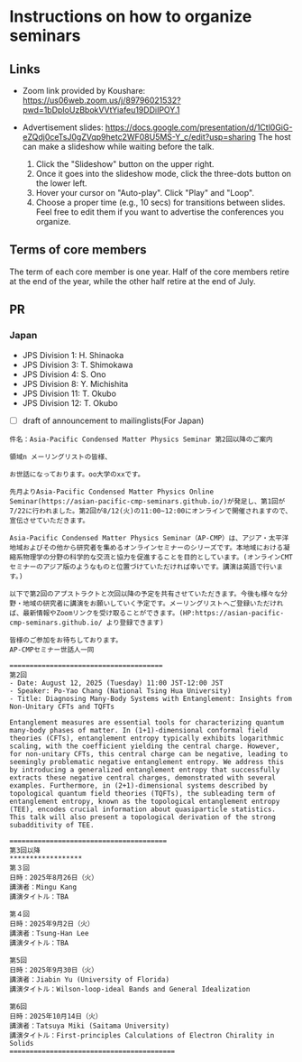 # Instructions on how to organize seminars

## Links
- Zoom link provided by Koushare: https://us06web.zoom.us/j/89796021532?pwd=1bDpIoUzBbokVVtYiafeu19DDiIPOY.1

- Advertisement slides: https://docs.google.com/presentation/d/1Ctl0GiG-eZQdj0ceTsJ0gZVqp9hetc2WF08U5MS-Y_c/edit?usp=sharing
The host can make a slideshow while waiting before the talk.
  1. Click the "Slideshow" button on the upper right.
  2. Once it goes into the slideshow mode, click the three-dots button on the lower left.
  3. Hover your cursor on "Auto-play". Click "Play" and "Loop".
  4. Choose a proper time (e.g., 10 secs) for transitions between slides.
Feel free to edit them if you want to advertise the conferences you organize.

## Terms of core members
The term of each core member is one year.
Half of the core members retire at the end of the year,
while the other half retire at the end of July.

## PR
### Japan

* JPS Division 1: H. Shinaoka
* JPS Division 3: T. Shimokawa
* JPS Division 4: S. Ono
* JPS Division 8: Y. Michishita
* JPS Division 11: T. Okubo
* JPS Division 12: T. Okubo

- [ ] draft of announcement to mailinglists(For Japan)
```
件名：Asia-Pacific Condensed Matter Physics Seminar 第2回以降のご案内

領域n メーリングリストの皆様、

お世話になっております。oo大学のxxです。

先月よりAsia-Pacific Condensed Matter Physics Online Seminar(https://asian-pacific-cmp-seminars.github.io/)が発足し、第1回が7/22に行われました。第2回が8/12(火)の11:00~12:00にオンラインで開催されますので、宣伝させていただきます。

Asia-Pacific Condensed Matter Physics Seminar（AP-CMP）は、アジア・太平洋地域およびその他から研究者を集めるオンラインセミナーのシリーズです。本地域における凝縮系物理学の分野の科学的な交流と協力を促進することを目的としています。(オンラインCMTセミナーのアジア版のようなものと位置づけていただければ幸いです。講演は英語で行います。)

以下で第2回のアブストラクトと次回以降の予定を共有させていただきます。今後も様々な分野・地域の研究者に講演をお願いしていく予定です。メーリングリストへご登録いただければ、最新情報やZoomリンクを受け取ることができます。(HP:https://asian-pacific-cmp-seminars.github.io/ より登録できます)

皆様のご参加をお待ちしております。
AP-CMPセミナー世話人一同

======================================
第2回
- Date: August 12, 2025 (Tuesday) 11:00 JST-12:00 JST
- Speaker: Po-Yao Chang (National Tsing Hua University)
- Title: Diagnosing Many-Body Systems with Entanglement: Insights from Non-Unitary CFTs and TQFTs

Entanglement measures are essential tools for characterizing quantum many-body phases of matter. In (1+1)-dimensional conformal field theories (CFTs), entanglement entropy typically exhibits logarithmic scaling, with the coefficient yielding the central charge. However, for non-unitary CFTs, this central charge can be negative, leading to seemingly problematic negative entanglement entropy. We address this by introducing a generalized entanglement entropy that successfully extracts these negative central charges, demonstrated with several examples. Furthermore, in (2+1)-dimensional systems described by topological quantum field theories (TQFTs), the subleading term of entanglement entropy, known as the topological entanglement entropy (TEE), encodes crucial information about quasiparticle statistics. This talk will also present a topological derivation of the strong subadditivity of TEE.

=======================================
第3回以降
******************
第３回
日時：2025年8月26日（火）
講演者：Mingu Kang
講演タイトル：TBA

第４回
日時：2025年9月2日（火）
講演者：Tsung-Han Lee
講演タイトル：TBA

第5回
日時：2025年9月30日（火）
講演者：Jiabin Yu (University of Florida)
講演タイトル：Wilson-loop-ideal Bands and General Idealization

第6回
日時：2025年10月14日（火）
講演者：Tatsuya Miki (Saitama University)
講演タイトル：First-principles Calculations of Electron Chirality in Solids
=========================================
``` 
